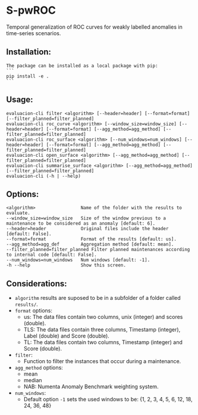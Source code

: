 # S-pwROC
Temporal generalization of ROC curves for weakly labelled anomalies in time-series scenarios.

## Installation:

    The package can be installed as a local package with pip:
    ```
    pip install -e .
    ```

## Usage:
    evaluacion-cli filter <algorithm> [--header=header] [--format=format] [--filter_planned=filter_planned]
    evaluacion-cli roc_curve <algorithm> [--window_size=window_size] [--header=header] [--format=format] [--agg_method=agg_method] [--filter_planned=filter_planned]
    evaluacion-cli roc_surface <algorithm> [--num_windows=num_windows] [--header=header] [--format=format] [--agg_method=agg_method] [--filter_planned=filter_planned]
    evaluacion-cli open_surface <algorithm> [--agg_method=agg_method] [--filter_planned=filter_planned]
    evaluacion-cli summarise_surface <algorithm> [--agg_method=agg_method] [--filter_planned=filter_planned]
    evaluacion-cli (-h | --help)

## Options:
    <algorithm>                 Name of the folder with the results to evaluate.
    --window_size=window_size   Size of the window previous to a maintenance to be considered as an anomaly [default: 6].
    --header=header             Original files include the header [default: False].
    --format=format             Format of the results [default: us].
    --agg_method=agg_def        Aggregation method [default: mean].
    --filter_planned=filter_planned Filter planned maintenances according to internal code [default: False].
    --num_windows=num_windows   Num windows [default: -1].
    -h --help                   Show this screen.

## Considerations:
- `algorithm` results are suposed to be in a subfolder of a folder called `results/`.
- `format` options:
  - us: The data files contain two columns, unix (integer) and scores (double).
  - TLS: The data files contain three columns, Timestamp (integer), Label (double) and Score (double).
  - TL: The data files contain two columns, Timestamp (integer) and Score (double).
- `filter`:
  - Function to filter the instances that occur during a maintenance.
- `agg_method` options:
  - mean
  - median
  - NAB: Numenta Anomaly Benchmark weighting system.
- `num_windows`:
  - Default option `-1` sets the used windows to be: {1, 2, 3, 4, 5, 6, 12, 18, 24, 36, 48}
